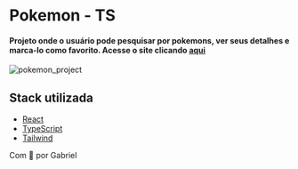 # Pokemon - TS

#### Projeto onde o usuário pode pesquisar por pokemons, ver seus detalhes e marca-lo como favorito. Acesse o site clicando [aqui](https://pokemon-apits.netlify.app/)

![pokemon_project](https://user-images.githubusercontent.com/54092771/232513407-ff5a42bb-47a0-4014-8c6c-61c0f3c50ce6.png)

## Stack utilizada

- [React](https://reactjs.org/)
- [TypeScript](https://www.typescriptlang.org/)
- [Tailwind](https://tailwindcss.com/)

Com 💛 por Gabriel
